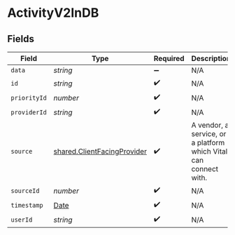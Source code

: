 # ActivityV2InDB


## Fields

| Field                                                                                         | Type                                                                                          | Required                                                                                      | Description                                                                                   |
| --------------------------------------------------------------------------------------------- | --------------------------------------------------------------------------------------------- | --------------------------------------------------------------------------------------------- | --------------------------------------------------------------------------------------------- |
| `data`                                                                                        | *string*                                                                                      | :heavy_minus_sign:                                                                            | N/A                                                                                           |
| `id`                                                                                          | *string*                                                                                      | :heavy_check_mark:                                                                            | N/A                                                                                           |
| `priorityId`                                                                                  | *number*                                                                                      | :heavy_check_mark:                                                                            | N/A                                                                                           |
| `providerId`                                                                                  | *string*                                                                                      | :heavy_check_mark:                                                                            | N/A                                                                                           |
| `source`                                                                                      | [shared.ClientFacingProvider](../../../sdk/models/shared/clientfacingprovider.md)             | :heavy_check_mark:                                                                            | A vendor, a service, or a platform which Vital can connect with.                              |
| `sourceId`                                                                                    | *number*                                                                                      | :heavy_check_mark:                                                                            | N/A                                                                                           |
| `timestamp`                                                                                   | [Date](https://developer.mozilla.org/en-US/docs/Web/JavaScript/Reference/Global_Objects/Date) | :heavy_check_mark:                                                                            | N/A                                                                                           |
| `userId`                                                                                      | *string*                                                                                      | :heavy_check_mark:                                                                            | N/A                                                                                           |